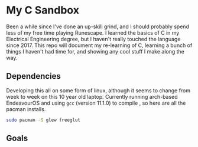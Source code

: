 # My C Sandbox
Been a while since I've done an up-skill grind, and I should probably spend less of my free time playing Runescape.
I learned the basics of C in my Electrical Engineering degree, but I haven't really touched the language since 2017.
This repo will document my re-learning of C, learning a bunch of things I haven't had time for, and showing any cool stuff I make along the way.

## Dependencies

Developing this all on some form of linux, although it seems to change from week to week on this 10 year old laptop.
Currently running arch-based EndeavourOS and using `gcc` (version 11.1.0) to compile , so here are all the pacman installs.

```bash
sudo pacman -S glew freeglut
```

## Goals

